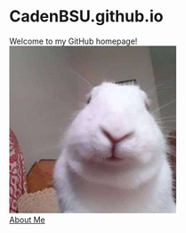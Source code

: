 # CadenBSU.github.io
Welcome to my GitHub homepage!\
<img src="bnuuy.PNG" alt="bunny" width=300px height=auto})>\
<a href="/about.md">About Me</a>
